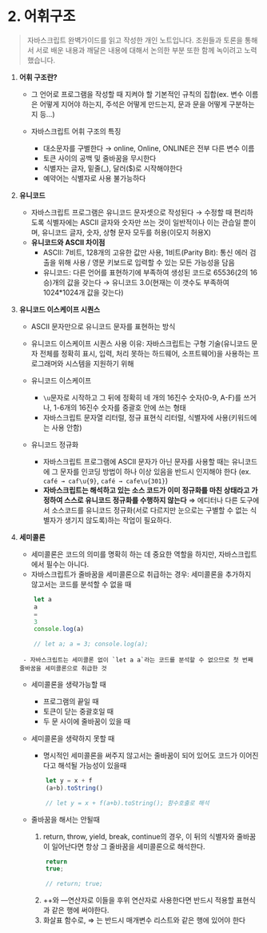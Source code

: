 # 2. 어휘구조

> 자바스크립트 완벽가이드를 읽고 작성한 개인 노트입니다. 조원들과 토론을 통해서 서로 배운 내용과 깨달은 내용에 대해서 논의한 부분 또한 함께 녹이려고 노력했습니다.
>
1. **어휘 구조란?**
   - 그 언어로 프로그램을 작성할 때 지켜야 할 기본적인 규칙의 집합(ex. 변수 이름은 어떻게 지어야 하는지, 주석은 어떻게 만드는지, 문과 문을 어떻게 구분하는 지 등...)

   - 자바스크립트 어휘 구조의 특징
      - 대소문자를 구별한다 → online, Online, ONLINE은 전부 다른 변수 이름
      - 토큰 사이의 공백 및 줄바꿈을 무시한다
      - 식별자는 글자, 밑줄(_), 달러($)로 시작해야한다
      - 예약어는 식별자로 사용 불가능하다

2. **유니코드**
   - 자바스크립트 프로그램은 유니코드 문자셋으로 작성된다 → 수정할 때 편리하도록 식별자에는 ASCII 글자와 숫자만 쓰는 것이 일반적이나 이는 관습일 뿐이며, 유니코드 글자, 숫자, 상형 문자 모두를 허용(이모지 허용X)
   - **유니코드와 ASCII 차이점**
      - ASCII: 7비트, 128개의 고유한 값만 사용, 1비트(Parity Bit): 통신 에러 검출을 위해 사용 / 영문 키보드로 입력할 수 있는 모든 가능성을 담음
      - 유니코드: 다른 언어를 표현하기에 부족하여 생성된 코드로 65536(2의 16승)개의 값을 갖는다 → 유니코드 3.0(현재는 이 갯수도 부족하여 1024*1024개 값을 갖는다)

3. **유니코드 이스케이프 시퀀스**
   - ASCII 문자만으로 유니코드 문자를 표현하는 방식
   - 유니코드 이스케이프 시퀀스 사용 이유: 자바스크립트는 구형 기술(유니코드 문자 전체를 정확히 표시, 입력, 처리 못하는 하드웨어, 소프트웨어)을 사용하는 프로그래머와 시스템을 지원하기 위해

   - 유니코드 이스케이프
      - `\u`문자로 시작하고 그 뒤에 정확히 네 개의 16진수 숫자(0-9, A-F)를 쓰거나, 1-6개의 16진수 숫자를 중괄호 안에 쓰는 형태
      - 자바스크립트 문자열 리터럴, 정규 표현식 리터럴, 식별자에 사용(키워드에는 사용 안함)

   - 유니코드 정규화
      - 자바스크립트 프로그램에 ASCII 문자가 아닌 문자를 사용할 때는 유니코드에 그 문자를 인코딩 방법이 하나 이상 있음을 반드시 인지해야 한다 (ex. `café → caf\u{9}`, `café → cafe\u{301}`)
      - **자바스크립트는 해석하고 있는 소스 코드가 이미 정규화를 마친 상태라고 가정하여 스스로 유니코드 정규화를 수행하지 않는다** ⇒ 에디터나 다른 도구에서 소스코드를 유니코드 정규화(서로 다르지만 눈으로는 구별할 수 없는 식별자가 생기지 않도록)하는 작업이 필요하다.



4. **세미콜론**
   - 세미콜론은 코드의 의미를 명확히 하는 데 중요한 역할을 하지만, 자바스크립트에서 필수는 아니다.
   - 자바스크립트가 줄바꿈을 세미콜론으로 취급하는 경우: 세미콜론을 추가하지 않고서는 코드를 분석할 수 없을 때

    ```js
        let a 
        a 
        = 
        3 
        console.log(a)
        
        // let a; a = 3; console.log(a);
    ```

        - 자바스크립트는 세미콜론 없이 `let a a`라는 코드를 분석할 수 없으므로 첫 번째 줄바꿈을 세미콜론으로 취급한 것

   - 세미콜론을 생략가능할 때
      - 프로그램의 끝일 때
      - 토큰이 닫는 중괄호일 때
      - 두 문 사이에 줄바꿈이 있을 때

   - 세미콜론을 생략하지 못할 때
      - 명시적인 세미콜론을 써주지 않고서는 줄바꿈이 되어 있어도 코드가 이어진다고 해석될 가능성이 있을때

      ```jsx
          let y = x + f
          (a+b).toString()
          
          // let y = x + f(a+b).toString(); 함수호출로 해석
      ```

   - 줄바꿈을 해서는 안될때
      1. return, throw, yield, break, continue의 경우, 이 뒤의 식별자와 줄바꿈이 일어난다면 항상 그 줄바꿈을 세미콜론으로 해석한다.

      ```jsx
          return
          true;
          
          // return; true; 
      ```

      2. ++와 —연산자로 이들을 후위 연산자로 사용한다면 반드시 적용할 표현식과 같은 행에 써야한다.
      3.  화살표 함수로, ⇒ 는 반드시 매개변수 리스트와 같은 행에 있어야 한다
